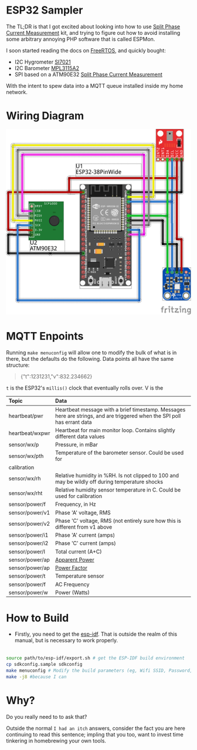 # ESP32 Sampler

The TL;DR is that I got excited about looking into how to use [Split Phase Current Measurement](https://circuitsetup.us/index.php/product/split-single-phase-real-time-whole-house-energy-meter-kit-programmed-esp32-2-cts-abs-box/) kit, and trying to figure out how to avoid installing some arbitrary annoying PHP software that is called ESPMon.

I soon started reading the docs on [FreeRTOS](www.freertos.com), and quickly bought:

* I2C Hygrometer [SI7021](https://www.adafruit.com/product/3251)
* I2C Barometer [MPL3115A2](https://www.adafruit.com/product/1893)
* SPI based on a ATM90E32 [Split Phase Current Measurement](https://circuitsetup.us/index.php/product/split-single-phase-real-time-whole-house-energy-meter-kit-programmed-esp32-2-cts-abs-box/)


With the intent to spew data into a MQTT queue installed inside my home network.

# Wiring Diagram

![Wiring Diagram](docs/wiring.png)

# MQTT Enpoints

Running `make menuconfig` will allow one to modify the bulk of what is in there, but the defaults do the following.  Data points all have the same structure:

> {"t":1231231,"v":832.234662}

`t` is the ESP32's `millis()` clock that eventually rolls over.  V is the 

|Topic|Data|
|:----|:---|
|heartbeat/pwr| Heartbeat message with a brief timestamp.  Messages here are strings, and are triggered when  the SPI poll has errant data|
|heartbeat/wxpwr| Heartbeat for main monitor loop. Contains slightly different data values |
|sensor/wx/p| Pressure, in mBar|
|sensor/wx/pth| Temperature of the barometer sensor.  Could be used for 
calibration|
|sensor/wx/rh| Relative humidity in %RH.  Is not clipped to 100 and may be wildly off during temperature shocks|
|sensor/wx/rht| Relative humidity sensor temperature in C. Could be used for calibration|
|sensor/power/f| Frequency, in Hz|
|sensor/power/v1| Phase 'A' voltage, RMS|
|sensor/power/v2| Phase 'C' voltage, RMS (not entirely sure how this is different from v1 above|
|sensor/power/i1| Phase 'A' current (amps) |
|sensor/power/i2| Phase 'C' current (amps) |
|sensor/power/I| Total current (A+C) |
|sensor/power/ap| [Apparent Power](https://en.wikipedia.org/wiki/AC_power#Active,_reactive,_and_apparent_power) |
|sensor/power/ap| [Power Factor](https://en.wikipedia.org/wiki/Power_factor) |
|sensor/power/t| Temperature sensor |
|sensor/power/f|  AC Frequency |
|sensor/power/w| Power (Watts) |

# How to Build

* Firstly, you need to get the [esp-idf](https://github.com/espressif/esp-idf). That is outside the realm of this manual, but is necessary to work properly.

```sh

source path/to/esp-idf/export.sh # get the ESP-IDF build environment
cp sdkconfig.sample sdkconfig
make menuconfig # Modify the build parameters (eg, Wifi SSID, Password, MQTT etc) under the "House Monitor Config"
make -j8 #because I can
```

# Why?

Do you really need to to ask that?

Outside the normal `I had an itch` answers, consider the fact you are here  continuing to read this sentence; impling that you too, want to invest time tinkering in homebrewing your own tools.



